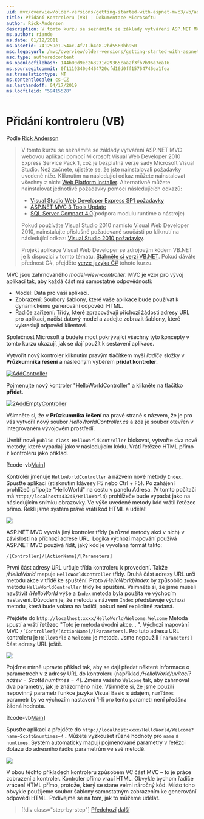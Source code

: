 ```yaml
---
uid: mvc/overview/older-versions/getting-started-with-aspnet-mvc3/vb/adding-a-controller
title: Přidání Kontroleru (VB) | Dokumentace Microsoftu
author: Rick-Anderson
description: V tomto kurzu se seznámíte se základy vytváření ASP.NET MVC webovou aplikaci pomocí Microsoft Visual Web Developer 2010 Express Service Pack 1, což je...
ms.author: riande
ms.date: 01/12/2011
ms.assetid: 741259e1-54ac-4f71-b4e8-2bd5560bb950
msc.legacyurl: /mvc/overview/older-versions/getting-started-with-aspnet-mvc3/vb/adding-a-controller
msc.type: authoredcontent
ms.openlocfilehash: 144b00d9ec263231c29365caa2f3fb7b96a7ea16
ms.sourcegitcommit: 0f1119340e4464720cfd16d0ff15764746ea1fea
ms.translationtype: MT
ms.contentlocale: cs-CZ
ms.lasthandoff: 04/17/2019
ms.locfileid: "59415528"
---
```

# <a name="adding-a-controller-vb"></a>Přidání kontroleru (VB)

Podle [Rick Anderson]((https://twitter.com/RickAndMSFT))

> V tomto kurzu se seznámíte se základy vytváření ASP.NET MVC webovou aplikaci pomocí Microsoft Visual Web Developer 2010 Express Service Pack 1, což je bezplatná verze sady Microsoft Visual Studio. Než začnete, ujistěte se, že jste nainstalovali požadavky uvedené níže. Kliknutím na následující odkaz můžete nainstalovat všechny z nich: [Web Platform Installer](https://www.microsoft.com/web/gallery/install.aspx?appid=VWD2010SP1Pack). Alternativně můžete nainstalovat jednotlivě požadavky pomocí následujících odkazů:
> 
> - [Visual Studio Web Developer Express SP1 požadavky](https://www.microsoft.com/web/gallery/install.aspx?appid=VWD2010SP1Pack)
> - [ASP.NET MVC 3 Tools Update](https://www.microsoft.com/web/gallery/install.aspx?appsxml=&amp;appid=MVC3)
> - [SQL Server Compact 4.0](https://www.microsoft.com/web/gallery/install.aspx?appid=SQLCE;SQLCEVSTools_4_0)(podpora modulu runtime a nástroje)
> 
> Pokud používáte Visual Studio 2010 namísto Visual Web Developer 2010, nainstalujte příslušné požadované součásti po kliknutí na následující odkaz: [Visual Studio 2010 požadavky](https://www.microsoft.com/web/gallery/install.aspx?appsxml=&amp;appid=VS2010SP1Pack).
> 
> Projekt aplikace Visual Web Developer se zdrojovým kódem VB.NET je k dispozici v tomto tématu. [Stáhněte si verzi VB.NET](https://code.msdn.microsoft.com/Introduction-to-MVC-3-10d1b098). Pokud dáváte přednost C#, přejděte [verze jazyka C#](../cs/adding-a-controller.md) tohoto kurzu.


MVC jsou zahrnovaného *model-view-controller*. MVC je vzor pro vývoj aplikací tak, aby každá část má samostatné odpovědnosti:

- Model: Data pro vaši aplikaci.
- Zobrazení: Soubory šablony, které vaše aplikace bude používat k dynamickému generování odpovědi HTML.
- Řadiče zařízení: Třídy, které zpracovávají příchozí žádosti adresy URL pro aplikaci, načíst datový model a zadejte zobrazit šablony, které vykreslují odpověď klientovi.

Společnost Microsoft a budete moct pokrývající všechny tyto koncepty v tomto kurzu ukazují, jak se dají použít k sestavení aplikace.

Vytvořit nový kontroler kliknutím pravým tlačítkem myši *řadiče* složky v **Průzkumníka řešení** a následným výběrem **přidat kontroler**.

[![AddController](adding-a-controller/_static/image2.png "AddController")](adding-a-controller/_static/image1.png)

Pojmenujte nový kontroler &quot;HelloWorldController&quot; a klikněte na tlačítko **přidat**.

[![2AddEmptyController](adding-a-controller/_static/image4.png "2AddEmptyController")](adding-a-controller/_static/image3.png)

Všimněte si, že v **Průzkumníka řešení** na pravé straně s názvem, že je pro vás vytvořil nový soubor *HelloWorldController.cs* a zda je soubor otevřen v integrovaném vývojovém prostředí.

Uvnitř nové `public class HelloWorldController` blokovat, vytvořte dva nové metody, které vypadají jako v následujícím kódu. Vrátí řetězec HTML přímo z kontroleru jako příklad.

[!code-vb[Main](adding-a-controller/samples/sample1.vb)]

Kontrolér jmenuje `HelloWorldController` a názvem nové metody `Index`. Spusťte aplikaci (stisknutím klávesy F5 nebo Ctrl + F5). Po zahájení prohlížeči připojte &quot;HelloWorld&quot; na cestu v panelu Adresa. (V tomto počítači má `http://localhost:43246/HelloWorld`) prohlížeče bude vypadat jako na následujícím snímku obrazovky. Ve výše uvedené metody kód vrátil řetězec přímo. Řekli jsme systém právě vrátí kód HTML a udělal!

![](adding-a-controller/_static/image5.png)

ASP.NET MVC vyvolá jiný kontroler třídy (a různé metody akcí v nich) v závislosti na příchozí adrese URL. Logika výchozí mapování používá ASP.NET MVC používá řídit, jaký kód je vyvolána formát takto:

`/[Controller]/[ActionName]/[Parameters]`

První část adresy URL určuje třída kontroleru k provedení. Takže */HelloWorld* mapuje `HelloWorldController` třídy. Druhá část adresy URL určí metodu akce v třídě ke spuštění. Proto */HelloWorld/Index* by způsobilo `Index` metodu `HelloWorldController` třídy ke spuštění. Všimněte si, že jsme museli navštívit */HelloWorld* výše a `Index` metoda byla použita ve výchozím nastavení. Důvodem je, že metodu s názvem `Index` představuje výchozí metodu, která bude volána na řadiči, pokud není explicitně zadaná.

Přejděte do `http://localhost:xxxx/HelloWorld/Welcome`. `Welcome` Metoda spustí a vrátí řetězec &quot;Toto je metoda úvodní akce... &quot;. Výchozí mapování MVC `/[Controller]/[ActionName]/[Parameters]`. Pro tuto adresu URL kontroleru je `HelloWorld` a `Welcome` je metoda. Jsme nepoužili `[Parameters]` část adresy URL ještě.

![](adding-a-controller/_static/image6.png)

Pojďme mírně upravte příklad tak, aby se dají předat některé informace o parametrech v z adresy URL do kontroleru (například */HelloWorld/uvítací? název = Scott&amp;numtimes = 4*). Změna vašeho `Welcome` tak, aby zahrnoval dva parametry, jak je znázorněno níže. Všimněte si, že jsme použili nepovinný parametr funkce jazyka Visual Basic s údajem, `numTimes` parametr by ve výchozím nastavení 1-li pro tento parametr není předána žádná hodnota.

[!code-vb[Main](adding-a-controller/samples/sample2.vb)]

Spusťte aplikaci a přejděte do `http://localhost:xxxx/HelloWorld/Welcome?name=Scott&numtimes=4` **.** Můžete vyzkoušet různé hodnoty pro `name` a `numtimes`. Systém automaticky mapují pojmenované parametry v řetězci dotazu do adresního řádku parametrům ve své metodě.

![](adding-a-controller/_static/image7.png)

V obou těchto příkladech kontroleru způsobem VC část MVC – to je práce zobrazení a kontroler. Kontroler přímo vrací HTML. Obvykle bychom řadiče vrácení HTML přímo, protože, který se stane velmi náročný kód. Místo toho obvykle použijeme soubor šablony samostatným zobrazením ke generování odpovědi HTML. Podívejme se na tom, jak to můžeme udělat.

> [!div class="step-by-step"]
> [Předchozí](intro-to-aspnet-mvc-3.md)
> [další](adding-a-view.md)
